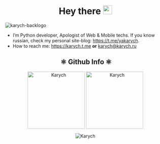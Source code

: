 <h1 align="center">
  Hey there <img src="https://media.giphy.com/media/hvRJCLFzcasrR4ia7z/giphy.gif" width="28">
</h1>

![karych-backlogo](https://github.com/yakarych/yakarych/assets/62261985/f8675a21-abbe-4ac4-ae28-d7b21018fb3b)

- I’m Python developer, Apologist of Web & Mobile techs. If you know russian, check my personal site-blog: https://t.me/yakarych.
- How to reach me: https://karych.t.me  **or** karych@karych.ru

<h2 align=center>&nbsp;⚛️ Github Info ⚛️</h2>

<p align="center"><img height="180em" src="https://github-readme-stats.vercel.app/api?username=yakarych&hide_border=true&count_private=true&show_icons=true&theme=radical" alt="Karych" align = "center"/>
<img height="180em" src="https://github-readme-stats.vercel.app/api/top-langs?username=yakarych&show_icons=true&locale=en&layout=compact&hide_border=true&theme=radical" alt="Karych" align = "center"/></p>

<p align="center"><img src="https://github-readme-streak-stats.herokuapp.com/?user=yakarych&theme=black-ice&hide_border=true&stroke=0000&background=0D1117&ring=e05397&fire=e05397&currStreakLabel=e05397" alt="Karych" /></p>
